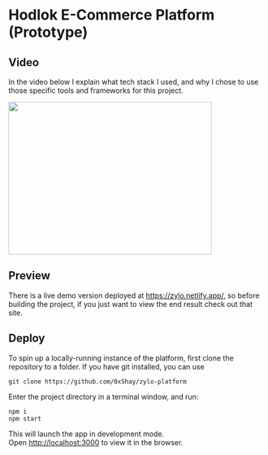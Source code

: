 # Hodlok E-Commerce Platform (Prototype)

## Video

In the video below I explain what tech stack I used, and why I chose to use those specific tools and frameworks for this project.

[<img src="https://img.youtube.com/vi/KYpEX8v4iXo/hqdefault.jpg" width="400" height="300"
/>](https://www.youtube.com/embed/KYpEX8v4iXo)

## Preview

There is a live demo version deployed at https://zylo.netlify.app/, so before building the project, if you just want to view the end result check out that site.

## Deploy

To spin up a locally-running instance of the platform, first clone the repository to a folder. If you have git installed, you can use
```
git clone https://github.com/0xShay/zylo-platform
```

Enter the project directory in a terminal window, and run:
```
npm i
npm start
```

This will launch the app in development mode.\
Open [http://localhost:3000](http://localhost:3000) to view it in the browser.